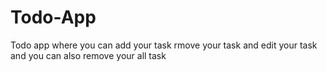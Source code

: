 # Todo-App
Todo app where you can add your task rmove your task and edit your task and you can also remove your all task
